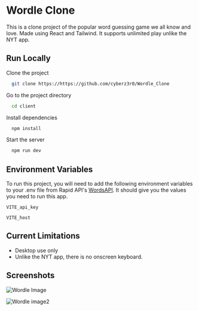 
# Wordle Clone

This is a clone project of the popular word guessing game we all know and love. Made using React and Tailwind. It supports unlimited play unlike the NYT app.



## Run Locally

Clone the project

```bash
  git clone https://https://github.com/cyberz3r0/Wordle_Clone
```

Go to the project directory

```bash
  cd client
```

Install dependencies

```bash
  npm install
```

Start the server

```bash
  npm run dev
```


## Environment Variables

To run this project, you will need to add the following environment variables to your .env file from Rapid API's [WordsAPI](https://rapidapi.com/dpventures/api/wordsapi/). It should give you the values you need to run this app.


`VITE_api_key`

`VITE_host`


## Current Limitations

- Desktop use only
- Unlike the NYT app, there is no onscreen keyboard. 

## Screenshots

![Wordle Image](https://www.dropbox.com/scl/fi/v6n2dx9vx13r6muayrq5x/Wordle-image.png?rlkey=vc4e2v2azssle97ocqok0thkn&dl=0)

![Wordle image2](https://www.dropbox.com/scl/fi/ja02f6lmhn4pjipflde7h/Wordle-image2.png?rlkey=zlv1whk0ajk0qkhprpwbyv8vc&dl=0)

